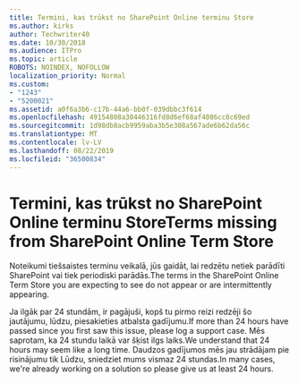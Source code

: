 ```yaml
---
title: Termini, kas trūkst no SharePoint Online terminu Store
ms.author: kirks
author: Techwriter40
ms.date: 10/30/2018
ms.audience: ITPro
ms.topic: article
ROBOTS: NOINDEX, NOFOLLOW
localization_priority: Normal
ms.custom:
- "1243"
- "5200021"
ms.assetid: a0f6a3b6-c17b-44a6-bb0f-039dbbc3f614
ms.openlocfilehash: 49154808a30446316fd8d6ef68af4086cc8c69ed
ms.sourcegitcommit: 1d98db8acb9959aba3b5e308a567ade6b62da56c
ms.translationtype: MT
ms.contentlocale: lv-LV
ms.lasthandoff: 08/22/2019
ms.locfileid: "36500834"
---
```

# <a name="terms-missing-from-sharepoint-online-term-store"></a><span data-ttu-id="a8511-102">Termini, kas trūkst no SharePoint Online terminu Store</span><span class="sxs-lookup"><span data-stu-id="a8511-102">Terms missing from SharePoint Online Term Store</span></span>

<span data-ttu-id="a8511-103">Noteikumi tiešsaistes terminu veikalā, jūs gaidāt, lai redzētu netiek parādīti SharePoint vai tiek periodiski parādās.</span><span class="sxs-lookup"><span data-stu-id="a8511-103">The terms in the SharePoint Online Term Store you are expecting to see do not appear or are intermittently appearing.</span></span>
  
<span data-ttu-id="a8511-104">Ja ilgāk par 24 stundām, ir pagājuši, kopš tu pirmo reizi redzēji šo jautājumu, lūdzu, piesakieties atbalsta gadījumu.</span><span class="sxs-lookup"><span data-stu-id="a8511-104">If more than 24 hours have passed since you first saw this issue, please log a support case.</span></span> <span data-ttu-id="a8511-105">Mēs saprotam, ka 24 stundu laikā var šķist ilgs laiks.</span><span class="sxs-lookup"><span data-stu-id="a8511-105">We understand that 24 hours may seem like a long time.</span></span> <span data-ttu-id="a8511-106">Daudzos gadījumos mēs jau strādājam pie risinājumu tik Lūdzu, sniedziet mums vismaz 24 stundas.</span><span class="sxs-lookup"><span data-stu-id="a8511-106">In many cases, we're already working on a solution so please give us at least 24 hours.</span></span>
  